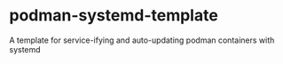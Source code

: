# podman-systemd-template
A template for service-ifying and auto-updating podman containers with systemd
